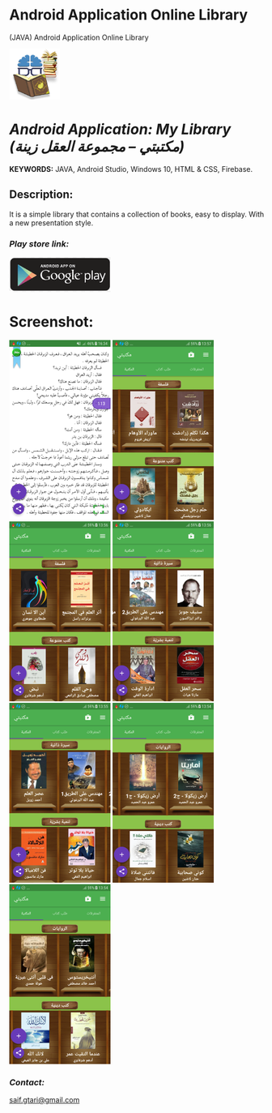 # Android Application Online Library
(JAVA) Android Application Online Library

[![](https://github.com/ELGTARI-Saif-Eddine/Android-App-Online-Library/blob/main/images/icone.png
)](https://play.google.com/store/apps/details?id=com.shadow.dev.maktebeti)
# _Android Application: My Library   (مكتبتي – مجموعة العقل زينة‎)_

**KEYWORDS:** JAVA, Android Studio, Windows 10, HTML & CSS, Firebase.  

## Description:
It is a simple library that contains a collection of books, easy to display. With a new presentation style.

### _Play store link:_
[![](https://github.com/ELGTARI-Saif-Eddine/Android-App-Online-Library/blob/main/images/goo.png)](https://play.google.com/store/apps/details?id=com.shadow.dev.maktebeti)



# Screenshot:
![](https://github.com/ELGTARI-Saif-Eddine/Android-App-Online-Library/blob/main/images/unnamed.png)
![](https://github.com/ELGTARI-Saif-Eddine/Android-App-Online-Library/blob/main/images/unnamed1.png)
![](https://github.com/ELGTARI-Saif-Eddine/Android-App-Online-Library/blob/main/images/unnamed2.png)
![](https://github.com/ELGTARI-Saif-Eddine/Android-App-Online-Library/blob/main/images/unnamed3.png)
![](https://github.com/ELGTARI-Saif-Eddine/Android-App-Online-Library/blob/main/images/unnamed4.png)
![](https://github.com/ELGTARI-Saif-Eddine/Android-App-Online-Library/blob/main/images/unnamed5.png)
![](https://github.com/ELGTARI-Saif-Eddine/Android-App-Online-Library/blob/main/images/unnamed6.png)


### _Contact:_
saif.gtari@gmail.com
